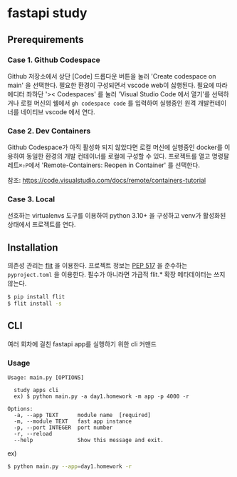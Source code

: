 # fastapi study

## Prerequirements
### Case 1. Github Codespace

Github 저장소에서 상단 [Code] 드롭다운 버튼을 눌러 'Create codespace on main' 을 선택한다.
필요한 환경이 구성되면서 vscode web이 싫행된다. 필요에 따라 에디터 좌하단 '>< Codespaces' 를 눌러 'Visual Studio Code 에서 열기'를 선택하거나 로컬 머신의 쉘에서 `gh codespace code` 를 입력하여 실행중인 원격 개발컨테이너를 네이티브 vscode 에서 연다.


### Case 2. Dev Containers

Github Codespace가 아직 활성화 되지 않았다면 로컬 머신에 실행중인 docker를 이용하여 동일한 환경의 개발 컨테이너를 로컬에 구성할 수 있다.
프로젝트를 열고 명령팔레트`⌘⇧P`에서 'Remote-Containers: Reopen in Container' 를 선택한다.

참조: https://code.visualstudio.com/docs/remote/containers-tutorial

### Case 3. Local

선호하는 virtualenvs 도구를 이용하여 python 3.10+ 을 구성하고 venv가 활성화된 상태에서 프로젝트를 연다.

## Installation

의존성 관리는 [flit](https://flit.pypa.io/en/latest/) 을 이용한다.
프로젝트 정보는 [PEP 517](https://peps.python.org/pep-0517/) 을 준수하는 `pyproject.toml` 을 이용한다.
필수가 아니라면 가급적 flit.* 확장 메타데이터는 쓰지 않는다.

```bash
$ pip install flit
$ flit install -s
```

## CLI

여러 회차에 걸친 fastapi app를 실행하기 위한 cli 커맨드

### Usage

```
Usage: main.py [OPTIONS]

  study apps cli
  ex) $ python main.py -a day1.homework -m app -p 4000 -r

Options:
  -a, --app TEXT      module name  [required]
  -m, --module TEXT   fast app instance
  -p, --port INTEGER  port number
  -r, --reload
  --help              Show this message and exit.
```

ex)

```bash
$ python main.py --app=day1.homework -r
```
